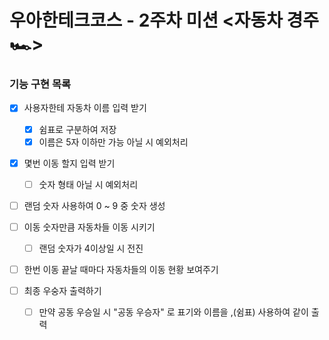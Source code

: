 # 우아한테크코스 - 2주차 미션 <자동차 경주 🏎️>

### 기능 구현 목록

- [x] 사용자한테 자동차 이름 입력 받기

  - [x] 쉼표로 구분하여 저장
  - [x] 이름은 5자 이하만 가능 아닐 시 예외처리

- [x] 몇번 이동 할지 입력 받기

  - [ ] 숫자 형태 아닐 시 예외처리

- [ ] 랜덤 숫자 사용하여 0 ~ 9 중 숫자 생성

- [ ] 이동 숫자만큼 자동차들 이동 시키기
  - [ ] 랜덤 숫자가 4이상일 시 전진
- [ ] 한번 이동 끝날 때마다 자동차들의 이동 현황 보여주기

- [ ] 최종 우숭자 출력하기
  - [ ] 만약 공동 우승일 시 "공동 우승자" 로 표기와 이름을 ,(쉼표) 사용하여 같이 출력
